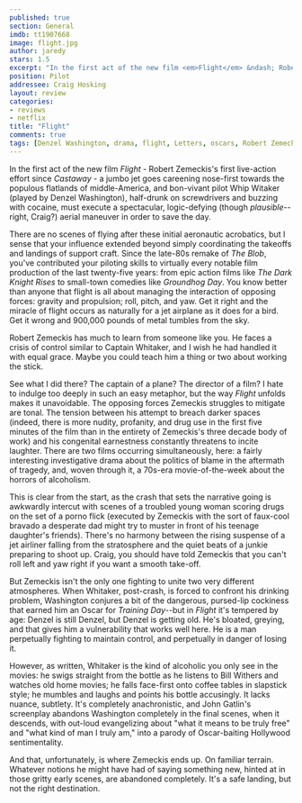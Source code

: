 ```yaml
---
published: true
section: General
imdb: tt1907668
image: flight.jpg
author: jaredy
stars: 1.5
excerpt: "In the first act of the new film <em>Flight</em> &ndash; Robert Zemeckis&rsquo;s first live-action effort since <em>Castaway</em> &ndash; a jumbo jet goes careening nose-first towards the populous flatlands of middle-America, and bon-vivant pilot Whip Witaker (played by Denzel Washington), half-drunk on screwdrivers and buzzing with cocaine, must execute a spectacular, logic-defying (though <em>plausible</em>&mdash;right, Craig?) aerial maneuver in order to save the day."
position: Pilot
addressee: Craig Hosking
layout: review
categories: 
- reviews
- netflix
title: "Flight"
comments: true
tags: [Denzel Washington, drama, flight, Letters, oscars, Robert Zemeckis]
---
```

In the first act of the new film _Flight_ - Robert Zemeckis's first live-action effort since _Castaway_ - a jumbo jet goes careening nose-first towards the populous flatlands of middle-America, and bon-vivant pilot Whip Witaker (played by Denzel Washington), half-drunk on screwdrivers and buzzing with cocaine, must execute a spectacular, logic-defying (though _plausible_--right, Craig?) aerial maneuver in order to save the day.

There are no scenes of flying after these initial aeronautic acrobatics, but I sense that your influence extended beyond simply coordinating the takeoffs and landings of support craft. Since the late-80s remake of _The Blob_, you've contributed your piloting skills to virtually every notable film production of the last twenty-five years: from epic action films like _The Dark Knight Rises_ to small-town comedies like _Groundhog Day_. You know better than anyone that flight is all about managing the interaction of opposing forces: gravity and propulsion; roll, pitch, and yaw. Get it right and the miracle of flight occurs as naturally for a jet airplane as it does for a bird. Get it wrong and 900,000 pounds of metal tumbles from the sky.

Robert Zemeckis has much to learn from someone like you. He faces a crisis of control similar to Captain Whitaker, and I wish he had handled it with equal grace. Maybe you could teach him a thing or two about working the stick. 

See what I did there? The captain of a plane? The director of a film? I hate to indulge too deeply in such an easy metaphor, but the way _Flight_ unfolds makes it unavoidable. The opposing forces Zemeckis struggles to mitigate are tonal. The tension between his attempt to breach darker spaces (indeed, there is more nudity, profanity, and drug use in the first five minutes of the film than in the entirety of Zemeckis's three decade body of work) and his congenital earnestness constantly threatens to incite laughter. There are two films occurring simultaneously, here: a fairly interesting investigative drama about the politics of blame in the aftermath of tragedy, and, woven through it, a 70s-era movie-of-the-week about the horrors of alcoholism. 

This is clear from the start, as the crash that sets the narrative going is awkwardly intercut with scenes of a troubled young woman scoring drugs on the set of a porno flick (executed by Zemeckis with the sort of faux-cool bravado a desperate dad might try to muster in front of his teenage daughter's friends). There's no harmony between the rising suspense of a jet airliner falling from the stratosphere and the quiet beats of a junkie preparing to shoot up. Craig, you should have told Zemeckis that you can't roll left and yaw right if you want a smooth take-off. 

But Zemeckis isn't the only one fighting to unite two very different atmospheres. When Whitaker, post-crash, is forced to confront his drinking problem, Washington conjures a bit of the dangerous, pursed-lip cockiness that earned him an Oscar for _Training Day_--but in _Flight_ it's tempered by age: Denzel is still Denzel, but Denzel is getting old. He's bloated, greying, and that gives him a vulnerability that works well here. He is a man perpetually fighting to maintain control, and perpetually in danger of losing it. 

However, as written, Whitaker is the kind of alcoholic you only see in the movies: he swigs straight from the bottle as he listens to Bill Withers and watches old home movies; he falls face-first onto coffee tables in slapstick style; he mumbles and laughs and points his bottle accusingly. It lacks nuance, subtlety. It's completely anachronistic, and John Gatlin's screenplay abandons Washington completely in the final scenes, when it descends, with out-loud evangelizing about "what it means to be truly free" and "what kind of man I truly am," into a parody of Oscar-baiting Hollywood sentimentality. 

And that, unfortunately, is where Zemeckis ends up. On familiar terrain. Whatever notions he might have had of saying something new, hinted at in those gritty early scenes, are abandoned completely. It's a safe landing, but not the right destination. 